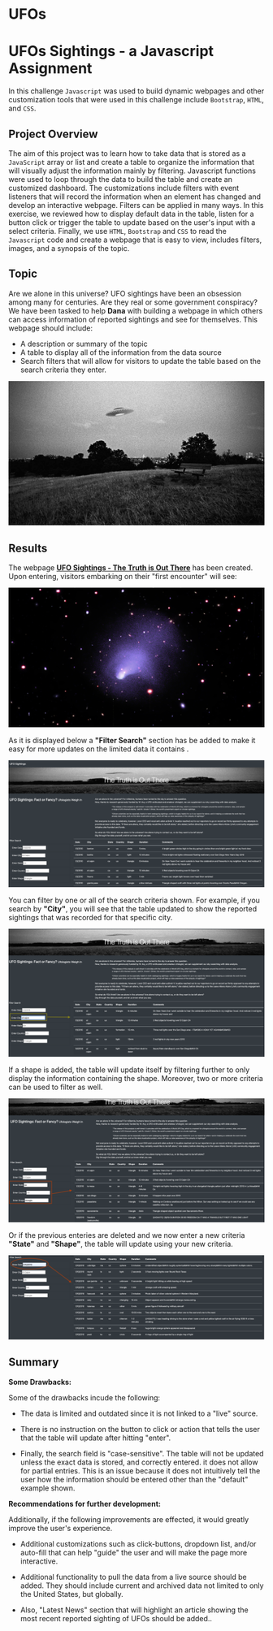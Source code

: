 # UFOs


# UFOs Sightings - a Javascript Assignment

In this challenge `Javascript` was used to build dynamic webpages and other customization tools that were used in this challenge include `Bootstrap`, `HTML`, and `CSS`.

## Project Overview

The aim of this project was to learn how to take data that is stored as a `JavaScript` array or list and create a table to organize the information that will visually adjust the information mainly by filtering. Javascript functions were used to loop through the data to build the table and create an customized dashboard. The customizations include filters with event listeners that will record the information when an element has changed and develop an interactive webpage. Filters can be applied in many ways. In this exercise, we reviewed how to display default data in the table, listen for a button click or trigger the table to update based on the user's input with a select criteria. Finally, we use `HTML`, `Bootstrap` and `CSS` to read the `Javascript` code and create a webpage that is easy to view, includes filters, images, and a synopsis of the topic.

## Topic

Are we alone in this universe? UFO sightings have been an obsession among many for centuries. Are they real or some government conspiracy? We have been tasked to help **Dana** with building a webpage in which others can access information of reported sightings and see for themselves. This webpage should include:

* A description or summary of the topic 
* A table to display all of the information from the data source
* Search filters that will allow for visitors to update the table based on the search criteria they enter.    

![UFO](https://github.com/Adpetfem83/UFOs/blob/main/static/images/UFOs_image.jpeg)

## Results

The webpage **[UFO Sightings - The Truth is Out There](https://amylio.github.io/UFOs/)** has been created. Upon entering, visitors embarking on their "first encounter" will see:

![webpage](https://github.com/Adpetfem83/UFOs/blob/main/static/images/Image_nasa.jpg)

As it is displayed below a **"Filter Search"** section has be added to make it easy for more updates on the limited data it contains . 

![unfilter](https://github.com/Adpetfem83/UFOs/blob/main/static/images/Unfiltered_page.png)

You can filter by one or all of the search criteria shown. For example, if you search by **"City"**, you will see that the table updated to show the reported sightings that was recorded for that specific city.

![filtercity](https://github.com/Adpetfem83/UFOs/blob/main/static/images/Filtered_by_city.png)

If a shape is added, the table will update itself by filtering further to only display the information containing the shape. Moreover, two or more criteria can be used to filter as well.

![filterstateandshape](https://github.com/Adpetfem83/UFOs/blob/main/static/images/Filtered_by_State_%26_shape.png)

Or if the previous enteries are deleted and we now enter a new criteria **"State"** and **"Shape"**, the table will update using your new criteria.

![filterdate](https://github.com/Adpetfem83/UFOs/blob/main/static/images/Filtered_by_date.png)

## Summary

**Some Drawbacks:**

Some of the drawbacks incude the following:

* The data is limited and outdated since it is not linked to a "live" source.

* There is no instruction on the button to click or action that tells the user that the table will update after hitting "enter".

* Finally, the search field is "case-sensitive". The table will not be updated unless the exact data is stored, and correctly entered. it does not allow for partial entries. This is an issue because it does not intuitively tell the user how the information should be entered other than the "default" example shown. 

**Recommendations for further development:**

Additionally, if the following improvements are effected, it would greatly improve the user's experience.

* Additional customizations such as click-buttons, dropdown list, and/or auto-fill that can help "guide" the user and will make the page more interactive.

* Additional functionality to pull the data from a live source should be added. They should include current and archived data not limited to only the United States, but globally.

* Also, "Latest News" section that will highlight an article showing the most recent reported sighting of UFOs should be added..
 
